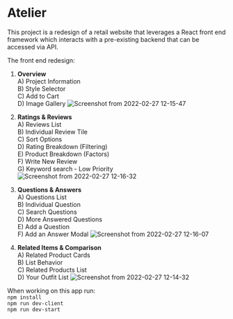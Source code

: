 # Atelier

This project is a redesign of a retail website that leverages a React front end framework which interacts with a pre-existing backend that can be accessed via API.

The front end redesign:

1) **Overview** \
    A) Project Information\
    B) Style Selector\
    C) Add to Cart\
    D) Image Gallery
    ![Screenshot from 2022-02-27 12-15-47](https://user-images.githubusercontent.com/81498700/155902411-7462d423-94f1-41b5-9480-f7e1592b3797.png)

2) **Ratings & Reviews** \
    A) Reviews List\
    B) Individual Review Tile\
    C) Sort Options\
    D) Rating Breakdown (Filtering)\
    E) Product Breakdown (Factors)\
    F) Write New Review\
    G) Keyword search - Low Priority
    ![Screenshot from 2022-02-27 12-16-32](https://user-images.githubusercontent.com/81498700/155902431-b47a63e0-10f3-4390-84e5-e61336da69fe.png)

3) **Questions & Answers** \
    A) Questions List\
    B) Individual Question\
    C) Search Questions\
    D) More Answered Questions\
    E) Add a Question\
    F) Add an Answer Modal
    ![Screenshot from 2022-02-27 12-16-07](https://user-images.githubusercontent.com/81498700/155902441-1aa877e6-540f-48ca-83ec-ef6f7901b101.png)

4) **Related Items & Comparison** \
    A) Related Product Cards\
    B) List Behavior\
    C) Related Products List\
    D) Your Outfit List
    ![Screenshot from 2022-02-27 12-14-32](https://user-images.githubusercontent.com/81498700/155902445-76cc6608-4d2b-4064-8987-cf8f50ff28ba.png)


When working on this app run: \
`npm install` \
`npm run dev-client` \
`npm run dev-start`
